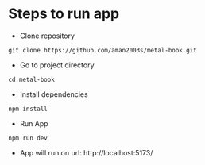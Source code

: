 # Steps to run app

- Clone repository
````
git clone https://github.com/aman2003s/metal-book.git
````

- Go to project directory
````
cd metal-book
````

- Install dependencies
````
npm install
````

- Run App
````
npm run dev
````

- App will run on url: http://localhost:5173/